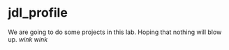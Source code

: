 # jdl_profile
We are going to do some projects in this lab. Hoping that nothing will blow up. *wink* *wink*
